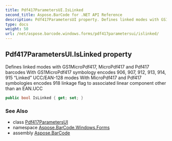 ```yaml
---
title: Pdf417ParametersUI.IsLinked
second_title: Aspose.BarCode for .NET API Reference
description: Pdf417ParametersUI property. Defines linked modes with GS1MicroPdf417 MicroPdf417 and Pdf417 barcodes With GS1MicroPdf417 symbology encodes 906 907 912 913 914 915 Linked UCC/EAN128 modes With MicroPdf417 and Pdf417 symbologies encodes 918 linkage flag to associated linear component other than an EAN.UCC
type: docs
weight: 50
url: /net/aspose.barcode.windows.forms/pdf417parametersui/islinked/
---
```

## Pdf417ParametersUI.IsLinked property

Defines linked modes with GS1MicroPdf417, MicroPdf417 and Pdf417 barcodes With GS1MicroPdf417 symbology encodes 906, 907, 912, 913, 914, 915 “Linked” UCC/EAN-128 modes With MicroPdf417 and Pdf417 symbologies encodes 918 linkage flag to associated linear component other than an EAN.UCC

```csharp
public bool IsLinked { get; set; }
```

### See Also

* class [Pdf417ParametersUI](../)
* namespace [Aspose.BarCode.Windows.Forms](../../../aspose.barcode.windows.forms/)
* assembly [Aspose.BarCode](../../../)


